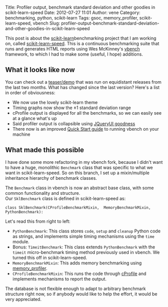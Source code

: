 Title: Profiler output, benchmark standard deviation and other goodies in scikit-learn-speed
Date: 2012-07-27 11:01
Author: vene
Category: benchmarking, python, scikit-learn
Tags: gsoc, memory_profiler, scikit-learn-speed, vbench
Slug: profiler-output-benchmark-standard-deviation-and-other-goodies-in-scikit-learn-speed

This post is about the [scikit-learn][]benchmarking project that I am
working on, called [scikit-learn-speed][]. This is a continuous
benchmarking suite that runs and generates HTML reports using Wes
McKinney's [vbench][] framework, to which I had to make some (useful, I
hope) additions.

What it looks like now
----------------------

You can check out a [teaser/demo][] that was run on equidistant releases
from the last two months. What has changed since the last version?
Here's a list in order of obviousness:

-   We now use the lovely scikit-learn theme
-   Timing graphs now show the ±1 standard deviation range
-   cProfile output is displayed for all the benchmarks, so we can
    easily see at a glance what's up
-   Said profiler output is collapsible using [JQueryUI goodness][]
-   There now is an improved [Quick Start guide][] to running vbench on
    your machine

What made this possible
-----------------------

I have done some more refactoring in my vbench fork, because I didn't
want to have a huge, monolithic `Benchmark` class that was specific to
what we want in scikit-learn-speed. So on this branch, I set up a
mixin/multiple inheritance hierarchy of benchmark classes.

The `Benchmark` class in vbench is now an abstract base class, with some
common functionality and structure.  
Our `SklBenchmark` class is defined in scikit-learn-speed as:

`class SklBenchmark(CProfileBenchmarkMixin,  MemoryBenchmarkMixin, PythonBenchmark): `

Let's read this from right to left:

-   `PythonBenchmark`: This class stores `code`, `setup` and `cleanup`
    Python code as strings, and implements simple timing mechanisms
    using the `time` module.
-   Bonus: `TimeitBenchmark`: This class extends `PythonBenchmark` with
    the `timeit` micro-benchmark timing method previously used in
    vbench. We turned this off in scikit-learn-speed.
-   `MemoryBenchmarkMixin`: This adds memory benchmarking using
    [memory\_profiler][].
-   `CProfileBenchmarkMixin`: This runs the code through [cProfile][]
    and implements mechanisms to report the output.</code>

The database is not flexible enough to adapt to arbitrary benchmark
structure right now, so if anybody would like to help the effort, it
would be very appreciated.

  [scikit-learn]: http://scikit-learn.org
  [scikit-learn-speed]: https://github.com/vene/scikit-learn-speed
  [vbench]: http://wesmckinney.com/blog/?p=373
  [teaser/demo]: http://vene.github.com/scikit-learn-speed
  [JQueryUI goodness]: http://www.jqueryui.com/demos/accordion/
  [Quick Start guide]: http://vene.github.com/scikit-learn-speed/quick_start.html
  [memory\_profiler]: http://pypi.python.org/pypi/memory_profiler
  [cProfile]: http://docs.python.org/library/profile.html#module-cProfile
